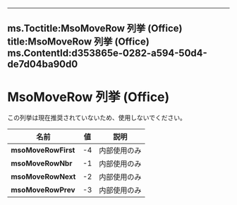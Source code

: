 

---
ms.Toctitle:MsoMoveRow 列挙 (Office)
title:MsoMoveRow 列挙 (Office)
ms.ContentId:d353865e-0282-a594-50d4-de7d04ba90d0
---
# MsoMoveRow 列挙 (Office)




この列挙は現在推奨されていないため、使用しないでください。

|**名前**|**値**|**説明**|
|---|---|---|
|**msoMoveRowFirst**|-4|内部使用のみ|
|**msoMoveRowNbr**|-1|内部使用のみ|
|**msoMoveRowNext**|-2|内部使用のみ|
|**msoMoveRowPrev**|-3|内部使用のみ|




